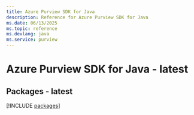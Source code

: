 ```yaml
---
title: Azure Purview SDK for Java
description: Reference for Azure Purview SDK for Java
ms.date: 06/13/2025
ms.topic: reference
ms.devlang: java
ms.service: purview
---
```

# Azure Purview SDK for Java - latest
## Packages - latest
[!INCLUDE [packages](purview-index.md)]